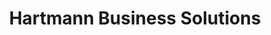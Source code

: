 ---
title: "Hartmann Business Solutions"
url: /schwetzingen/hartmann-business-solutions/
shop: Computer
---